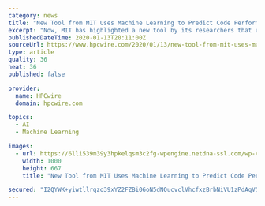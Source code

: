 ```yaml
---
category: news
title: "New Tool from MIT Uses Machine Learning to Predict Code Performance on a Chip"
excerpt: "Now, MIT has highlighted a new tool by its researchers that uses machine learning to more accurately, easily and quickly predict code performance on computer chips. In essence, the new automated pipeline – called “Ithemal” – trains itself on labeled snippets of code (“basic blocks”) and uses that training to predict how long it will ..."
publishedDateTime: 2020-01-13T20:11:00Z
sourceUrl: https://www.hpcwire.com/2020/01/13/new-tool-from-mit-uses-machine-learning-to-predict-code-performance-on-a-chip/
type: article
quality: 36
heat: 36
published: false

provider:
  name: HPCwire
  domain: hpcwire.com

topics:
  - AI
  - Machine Learning

images:
  - url: https://6lli539m39y3hpkelqsm3c2fg-wpengine.netdna-ssl.com/wp-content/uploads/2020/01/shutterstock_1196754286.jpg
    width: 1000
    height: 667
    title: "New Tool from MIT Uses Machine Learning to Predict Code Performance on a Chip"

secured: "I2QYWK+yiwtllrqzo39xYZ2FZBi06oN5dNOucvclVhcfxzBrbNiVU1zPdAqV5woHnhB7dTM/TYj9M4sKcgJePnElfShKRHyr9EatJx81KcNLXcgPt2FNt70LA+xoaGdzX2MUdjJvvAVPz+XlkB9vteYV81IuKfA99gwrFK6IhtRObc/k7xgjf2sENjnhRYYqtsVZpksPiwuDETo/+oTeVhoTpMUU+yNrekJD1GQRt84/LhLmMDW9rhh0rtfKHCh0mk6HiK7f8WMvL5U5OaMDmBN58A5AD3G84vlv7YDHN27EfCd4oYKxvXh3YCtBXVW4o/OhadqWDBfAYK8HKxNTQJG+BMj+fTjjnMkvlLQqRE5NhvYDRFaWfOzmn+NvQ1zcUTFKxBfNjlsWRPY4JLLu/2YQqn9FhalOqJNaR1snBMM2LVHjPQe/7JIXUBBUDm1Ae3MwlXio9M+AX+19UptCTw==;aIw3QPO8Tyvw06iF7KqtjA=="
---
```


